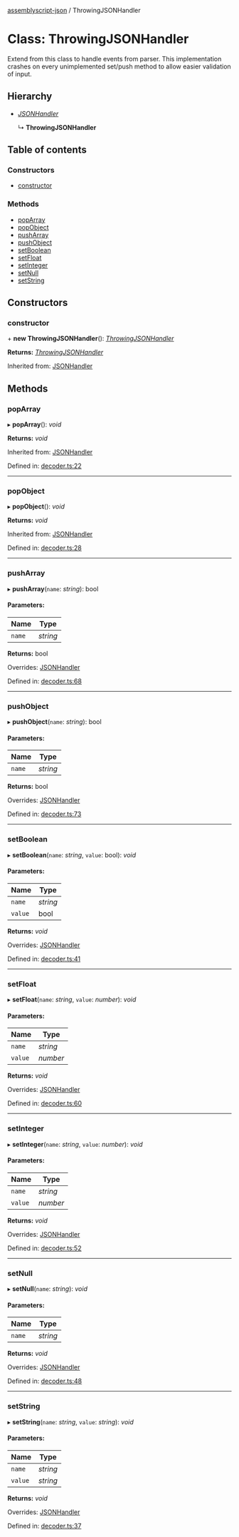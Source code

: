 [assemblyscript-json](../README.md) / ThrowingJSONHandler

# Class: ThrowingJSONHandler

Extend from this class to handle events from parser.
This implementation crashes on every unimplemented set/push method
to allow easier validation of input.

## Hierarchy

* [*JSONHandler*](jsonhandler.md)

  ↳ **ThrowingJSONHandler**

## Table of contents

### Constructors

- [constructor](throwingjsonhandler.md#constructor)

### Methods

- [popArray](throwingjsonhandler.md#poparray)
- [popObject](throwingjsonhandler.md#popobject)
- [pushArray](throwingjsonhandler.md#pusharray)
- [pushObject](throwingjsonhandler.md#pushobject)
- [setBoolean](throwingjsonhandler.md#setboolean)
- [setFloat](throwingjsonhandler.md#setfloat)
- [setInteger](throwingjsonhandler.md#setinteger)
- [setNull](throwingjsonhandler.md#setnull)
- [setString](throwingjsonhandler.md#setstring)

## Constructors

### constructor

\+ **new ThrowingJSONHandler**(): [*ThrowingJSONHandler*](throwingjsonhandler.md)

**Returns:** [*ThrowingJSONHandler*](throwingjsonhandler.md)

Inherited from: [JSONHandler](jsonhandler.md)

## Methods

### popArray

▸ **popArray**(): *void*

**Returns:** *void*

Inherited from: [JSONHandler](jsonhandler.md)

Defined in: [decoder.ts:22](https://github.com/torch2424/assemblyscript-json/blob/d5af3b8/assembly/decoder.ts#L22)

___

### popObject

▸ **popObject**(): *void*

**Returns:** *void*

Inherited from: [JSONHandler](jsonhandler.md)

Defined in: [decoder.ts:28](https://github.com/torch2424/assemblyscript-json/blob/d5af3b8/assembly/decoder.ts#L28)

___

### pushArray

▸ **pushArray**(`name`: *string*): bool

#### Parameters:

Name | Type |
------ | ------ |
`name` | *string* |

**Returns:** bool

Overrides: [JSONHandler](jsonhandler.md)

Defined in: [decoder.ts:68](https://github.com/torch2424/assemblyscript-json/blob/d5af3b8/assembly/decoder.ts#L68)

___

### pushObject

▸ **pushObject**(`name`: *string*): bool

#### Parameters:

Name | Type |
------ | ------ |
`name` | *string* |

**Returns:** bool

Overrides: [JSONHandler](jsonhandler.md)

Defined in: [decoder.ts:73](https://github.com/torch2424/assemblyscript-json/blob/d5af3b8/assembly/decoder.ts#L73)

___

### setBoolean

▸ **setBoolean**(`name`: *string*, `value`: bool): *void*

#### Parameters:

Name | Type |
------ | ------ |
`name` | *string* |
`value` | bool |

**Returns:** *void*

Overrides: [JSONHandler](jsonhandler.md)

Defined in: [decoder.ts:41](https://github.com/torch2424/assemblyscript-json/blob/d5af3b8/assembly/decoder.ts#L41)

___

### setFloat

▸ **setFloat**(`name`: *string*, `value`: *number*): *void*

#### Parameters:

Name | Type |
------ | ------ |
`name` | *string* |
`value` | *number* |

**Returns:** *void*

Overrides: [JSONHandler](jsonhandler.md)

Defined in: [decoder.ts:60](https://github.com/torch2424/assemblyscript-json/blob/d5af3b8/assembly/decoder.ts#L60)

___

### setInteger

▸ **setInteger**(`name`: *string*, `value`: *number*): *void*

#### Parameters:

Name | Type |
------ | ------ |
`name` | *string* |
`value` | *number* |

**Returns:** *void*

Overrides: [JSONHandler](jsonhandler.md)

Defined in: [decoder.ts:52](https://github.com/torch2424/assemblyscript-json/blob/d5af3b8/assembly/decoder.ts#L52)

___

### setNull

▸ **setNull**(`name`: *string*): *void*

#### Parameters:

Name | Type |
------ | ------ |
`name` | *string* |

**Returns:** *void*

Overrides: [JSONHandler](jsonhandler.md)

Defined in: [decoder.ts:48](https://github.com/torch2424/assemblyscript-json/blob/d5af3b8/assembly/decoder.ts#L48)

___

### setString

▸ **setString**(`name`: *string*, `value`: *string*): *void*

#### Parameters:

Name | Type |
------ | ------ |
`name` | *string* |
`value` | *string* |

**Returns:** *void*

Overrides: [JSONHandler](jsonhandler.md)

Defined in: [decoder.ts:37](https://github.com/torch2424/assemblyscript-json/blob/d5af3b8/assembly/decoder.ts#L37)
